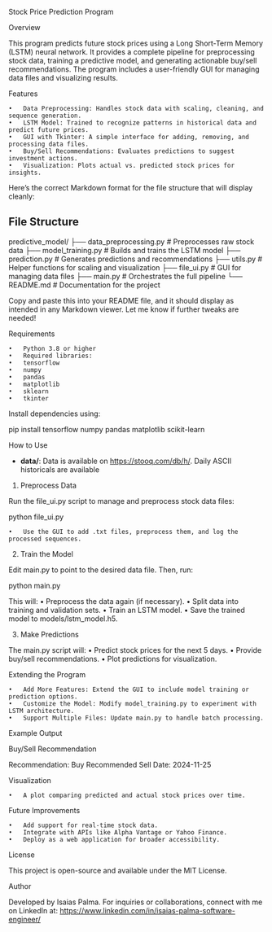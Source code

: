 Stock Price Prediction Program

Overview

This program predicts future stock prices using a Long Short-Term Memory (LSTM) neural network. It provides a complete pipeline for preprocessing stock data, training a predictive model, and generating actionable buy/sell recommendations. The program includes a user-friendly GUI for managing data files and visualizing results.

Features

	•	Data Preprocessing: Handles stock data with scaling, cleaning, and sequence generation.
	•	LSTM Model: Trained to recognize patterns in historical data and predict future prices.
	•	GUI with Tkinter: A simple interface for adding, removing, and processing data files.
	•	Buy/Sell Recommendations: Evaluates predictions to suggest investment actions.
	•	Visualization: Plots actual vs. predicted stock prices for insights.

Here’s the correct Markdown format for the file structure that will display cleanly:

## File Structure

predictive_model/
├── data_preprocessing.py   # Preprocesses raw stock data
├── model_training.py       # Builds and trains the LSTM model
├── prediction.py           # Generates predictions and recommendations
├── utils.py                # Helper functions for scaling and visualization
├── file_ui.py              # GUI for managing data files
├── main.py                 # Orchestrates the full pipeline
└── README.md               # Documentation for the project



Copy and paste this into your README file, and it should display as intended in any Markdown viewer. Let me know if further tweaks are needed!

Requirements

	•	Python 3.8 or higher
	•	Required libraries:
	•	tensorflow
	•	numpy
	•	pandas
	•	matplotlib
	•	sklearn
	•	tkinter

Install dependencies using:

pip install tensorflow numpy pandas matplotlib scikit-learn

How to Use

- **data/**: Data is available on https://stooq.com/db/h/. Daily ASCII historicals are available

1. Preprocess Data

Run the file_ui.py script to manage and preprocess stock data files:

python file_ui.py

	•	Use the GUI to add .txt files, preprocess them, and log the processed sequences.

2. Train the Model

Edit main.py to point to the desired data file. Then, run:

python main.py

This will:
	•	Preprocess the data again (if necessary).
	•	Split data into training and validation sets.
	•	Train an LSTM model.
	•	Save the trained model to models/lstm_model.h5.

3. Make Predictions

The main.py script will:
	•	Predict stock prices for the next 5 days.
	•	Provide buy/sell recommendations.
	•	Plot predictions for visualization.

Extending the Program

	•	Add More Features: Extend the GUI to include model training or prediction options.
	•	Customize the Model: Modify model_training.py to experiment with LSTM architecture.
	•	Support Multiple Files: Update main.py to handle batch processing.

Example Output

Buy/Sell Recommendation

Recommendation: Buy
Recommended Sell Date: 2024-11-25

Visualization

	•	A plot comparing predicted and actual stock prices over time.

Future Improvements

	•	Add support for real-time stock data.
	•	Integrate with APIs like Alpha Vantage or Yahoo Finance.
	•	Deploy as a web application for broader accessibility.

License

This project is open-source and available under the MIT License.

Author

Developed by Isaias Palma. For inquiries or collaborations, connect with me on LinkedIn at:
https://www.linkedin.com/in/isaias-palma-software-engineer/

